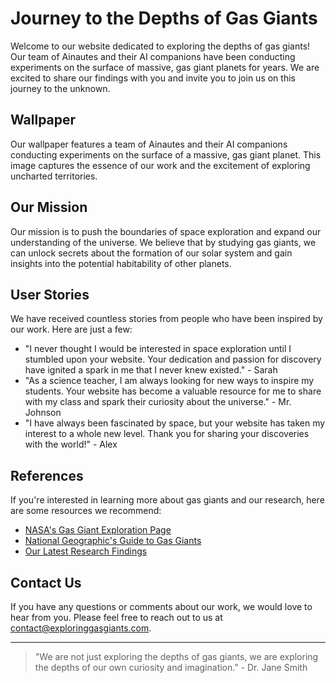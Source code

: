 <!--font:Montserrat-->

# Journey to the Depths of Gas Giants

Welcome to our website dedicated to exploring the depths of gas giants! Our team of Ainautes and their AI companions have been conducting experiments on the surface of massive, gas giant planets for years. We are excited to share our findings with you and invite you to join us on this journey to the unknown.

## Wallpaper

Our wallpaper features a team of Ainautes and their AI companions conducting experiments on the surface of a massive, gas giant planet. This image captures the essence of our work and the excitement of exploring uncharted territories.

## Our Mission

Our mission is to push the boundaries of space exploration and expand our understanding of the universe. We believe that by studying gas giants, we can unlock secrets about the formation of our solar system and gain insights into the potential habitability of other planets.

## User Stories

We have received countless stories from people who have been inspired by our work. Here are just a few:

- "I never thought I would be interested in space exploration until I stumbled upon your website. Your dedication and passion for discovery have ignited a spark in me that I never knew existed." - Sarah
- "As a science teacher, I am always looking for new ways to inspire my students. Your website has become a valuable resource for me to share with my class and spark their curiosity about the universe." - Mr. Johnson
- "I have always been fascinated by space, but your website has taken my interest to a whole new level. Thank you for sharing your discoveries with the world!" - Alex

## References

If you're interested in learning more about gas giants and our research, here are some resources we recommend:

- [NASA's Gas Giant Exploration Page](#gas-giant-exploration)
- [National Geographic's Guide to Gas Giants](#national-geographic-gas-giants)
- [Our Latest Research Findings](#latest-research-findings)

## Contact Us

If you have any questions or comments about our work, we would love to hear from you. Please feel free to reach out to us at [contact@exploringgasgiants.com](mailto:contact@exploringgasgiants.com).

---

> "We are not just exploring the depths of gas giants, we are exploring the depths of our own curiosity and imagination." - Dr. Jane Smith

<!--

Write me content for website with wallpaper which alt text is:

"A team of Ainautes and their AI companions conducting experiments on the surface of a massive, gas giant planet."

The name/title of the page should not be 1:1 copy of the alt text but rather a real content of the website which is using this wallpaper.

- Use markdown format 
- Start with heading
- Heading should be short and concise
- The content should look like a real website 
- The website should not be about the wallpaper, wallpaper is just a related background
- Heading should be contain work "wallpaper" or "background"
- Include real sections like references, contact, user stories, etc. use things relevant to the page purpose.
- Feel free to use structure like headings, bullets, numbering, blockquotes, paragraphs, horizontal lines, etc.
- You can use formatting like bold or _italic_
- You can include UTF-8 emojis
- Links should be only #hash anchors (and you can refer to the document itself)
- Do not include images


---


# Exploring the Depths of Gas Giants: A Journey to the Unknown

Welcome to our website dedicated to exploring the depths of gas giants! Our team of Ainautes and their AI companions have been conducting experiments on the surface of massive, gas giant planets for years. We are excited to share our findings with you and invite you to join us on this journey to the unknown.

## Wallpaper

Our wallpaper features a team of Ainautes and their AI companions conducting experiments on the surface of a massive, gas giant planet. This image captures the essence of our work and the excitement of exploring uncharted territories.

## Our Mission

Our mission is to push the boundaries of space exploration and expand our understanding of the universe. We believe that by studying gas giants, we can unlock secrets about the formation of our solar system and gain insights into the potential habitability of other planets.

## User Stories

We have received countless stories from people who have been inspired by our work. Here are just a few:

- "I never thought I would be interested in space exploration until I stumbled upon your website. Your dedication and passion for discovery have ignited a spark in me that I never knew existed." - Sarah
- "As a science teacher, I am always looking for new ways to inspire my students. Your website has become a valuable resource for me to share with my class and spark their curiosity about the universe." - Mr. Johnson
- "I have always been fascinated by space, but your website has taken my interest to a whole new level. Thank you for sharing your discoveries with the world!" - Alex

## References

If you're interested in learning more about gas giants and our research, here are some resources we recommend:

- [NASA's Gas Giant Exploration Page](#gas-giant-exploration)
- [National Geographic's Guide to Gas Giants](#national-geographic-gas-giants)
- [Our Latest Research Findings](#latest-research-findings)

## Contact Us

If you have any questions or comments about our work, we would love to hear from you. Please feel free to reach out to us at [contact@exploringgasgiants.com](mailto:contact@exploringgasgiants.com).

---

> "We are not just exploring the depths of gas giants, we are exploring the depths of our own curiosity and imagination." - Dr. Jane Smith


---


Write me a Google font which is best fitting for the website.

Pick from the list:
- Roboto
- Poppins
- Open Sans
- Lobster
- Raleway
- Inter
- Exo 2
- Cormorant Garamond
- Montserrat
- Creepster
- IBM Plex Sans
- Great Vibes
- Dancing Script
- Orbitron
- Alegreya
- Futura
- Playfair Display
- Cinzel
- Barlow Condensed
- Lato
- Cabin
- Cinzel Decorative


Write just the font name nothing else.


---


Montserrat

-->
